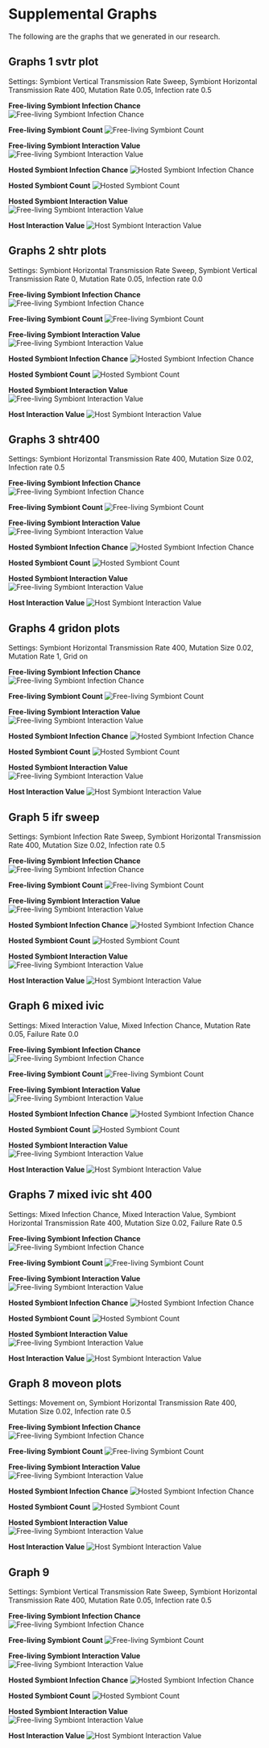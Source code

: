 # Supplemental Graphs
The following are the graphs that we generated in our research.

## Graphs 1 svtr plot
Settings: Symbiont Vertical Transmission Rate Sweep, Symbiont Horizontal Transmission Rate 400, Mutation Rate 0.05, Infection rate 0.5

**Free-living Symbiont Infection Chance**
![Free-living Symbiont Infection Chance](../Graphs/svtr_plot/fic.png)

**Free-living Symbiont Count**
![Free-living Symbiont Count](../Graphs/svtr_plot/fsc.png)

**Free-living Symbiont Interaction Value**
![Free-living Symbiont Interaction Value](../Graphs/svtr_plot/fsv.png)

**Hosted Symbiont Infection Chance**
![Hosted Symbiont Infection Chance](../Graphs/svtr_plot/hic.png)

**Hosted Symbiont Count**
![Hosted Symbiont Count](../Graphs/svtr_plot/hsc.png)

**Hosted Symbiont Interaction Value**
![Free-living Symbiont Interaction Value](../Graphs/svtr_plot/hsv.png)

**Host Interaction Value**
![Host Symbiont Interaction Value](../Graphs/svtr_plot/hv.png)

## Graphs 2 shtr plots
Settings: Symbiont Horizontal Transmission Rate Sweep, Symbiont Vertical Transmission Rate 0, Mutation Rate 0.05, Infection rate 0.0

**Free-living Symbiont Infection Chance**
![Free-living Symbiont Infection Chance](../Graphs/shtr_plots/fic.png)

**Free-living Symbiont Count**
![Free-living Symbiont Count](../Graphs/shtr_plots/fsc.png)

**Free-living Symbiont Interaction Value**
![Free-living Symbiont Interaction Value](../Graphs/shtr_plots/fsv.png)

**Hosted Symbiont Infection Chance**
![Hosted Symbiont Infection Chance](../Graphs/shtr_plots/hic.png)

**Hosted Symbiont Count**
![Hosted Symbiont Count](../Graphs/shtr_plots/hsc.png)

**Hosted Symbiont Interaction Value**
![Free-living Symbiont Interaction Value](../Graphs/shtr_plots/hsv.png)

**Host Interaction Value**
![Host Symbiont Interaction Value](../Graphs/shtr_plots/hv.png)

## Graphs 3 shtr400

Settings: Symbiont Horizontal Transmission Rate 400, Mutation Size 0.02, Infection rate 0.5

**Free-living Symbiont Infection Chance**
![Free-living Symbiont Infection Chance](../Graphs/shtr400_mts_0.02_ifr_0.5_plots/fic.png)

**Free-living Symbiont Count**
![Free-living Symbiont Count](../Graphs/shtr400_mts_0.02_ifr_0.5_plots/fsc.png)

**Free-living Symbiont Interaction Value**
![Free-living Symbiont Interaction Value](../Graphs/shtr400_mts_0.02_ifr_0.5_plots/fsv.png)

**Hosted Symbiont Infection Chance**
![Hosted Symbiont Infection Chance](../Graphs/shtr400_mts_0.02_ifr_0.5_plots/hic.png)

**Hosted Symbiont Count**
![Hosted Symbiont Count](../Graphs/shtr400_mts_0.02_ifr_0.5_plots/hsc.png)

**Hosted Symbiont Interaction Value**
![Free-living Symbiont Interaction Value](../Graphs/shtr400_mts_0.02_ifr_0.5_plots/hsv.png)

**Host Interaction Value**
![Host Symbiont Interaction Value](../Graphs/shtr400_mts_0.02_ifr_0.5_plots/hv.png)

## Graphs 4 gridon plots
 
Settings: Symbiont Horizontal Transmission Rate 400, Mutation Size 0.02, Mutation Rate 1, Grid on

**Free-living Symbiont Infection Chance**
![Free-living Symbiont Infection Chance](../Graphs/gridon_plots/fic.png)

**Free-living Symbiont Count**
![Free-living Symbiont Count](../Graphs/gridon_plots/fsc.png)

**Free-living Symbiont Interaction Value**
![Free-living Symbiont Interaction Value](../Graphs/gridon_plots/fsv.png)

**Hosted Symbiont Infection Chance**
![Hosted Symbiont Infection Chance](../Graphs/gridon_plots/hic.png)

**Hosted Symbiont Count**
![Hosted Symbiont Count](../Graphs/gridon_plots/hsc.png)

**Hosted Symbiont Interaction Value**
![Free-living Symbiont Interaction Value](../Graphs/gridon_plots/hsv.png)

**Host Interaction Value**
![Host Symbiont Interaction Value](../Graphs/gridon_plots/hv.png)

## Graph 5 ifr sweep

Settings: Symbiont Infection Rate Sweep, Symbiont Horizontal Transmission Rate 400, Mutation Size 0.02, Infection rate 0.5

**Free-living Symbiont Infection Chance**
![Free-living Symbiont Infection Chance](../Graphs/ifr_sweep_mts0.02_shtr400_ifr_0.5/fic.png)

**Free-living Symbiont Count**
![Free-living Symbiont Count](../Graphs/ifr_sweep_mts0.02_shtr400_ifr_0.5/fsc.png)

**Free-living Symbiont Interaction Value**
![Free-living Symbiont Interaction Value](../Graphs/ifr_sweep_mts0.02_shtr400_ifr_0.5/fsv.png)

**Hosted Symbiont Infection Chance**
![Hosted Symbiont Infection Chance](../Graphs/ifr_sweep_mts0.02_shtr400_ifr_0.5/hic.png)

**Hosted Symbiont Count**
![Hosted Symbiont Count](../Graphs/ifr_sweep_mts0.02_shtr400_ifr_0.5/hsc.png)

**Hosted Symbiont Interaction Value**
![Free-living Symbiont Interaction Value](../Graphs/ifr_sweep_mts0.02_shtr400_ifr_0.5/hsv.png)

**Host Interaction Value**
![Host Symbiont Interaction Value](../Graphs/ifr_sweep_mts0.02_shtr400_ifr_0.5/hv.png)

## Graph 6 mixed ivic
Settings: Mixed Interaction Value, Mixed Infection Chance, Mutation Rate 0.05, Failure Rate 0.0

**Free-living Symbiont Infection Chance**
![Free-living Symbiont Infection Chance](../Graphs/mixed_ivic_mts0.05_fr0.0/fic.png)

**Free-living Symbiont Count**
![Free-living Symbiont Count](../Graphs/mixed_ivic_mts0.05_fr0.0/fsc.png)

**Free-living Symbiont Interaction Value**
![Free-living Symbiont Interaction Value](../Graphs/mixed_ivic_mts0.05_fr0.0/fsv.png)

**Hosted Symbiont Infection Chance**
![Hosted Symbiont Infection Chance](../Graphs/mixed_ivic_mts0.05_fr0.0/hic.png)

**Hosted Symbiont Count**
![Hosted Symbiont Count](../Graphs/mixed_ivic_mts0.05_fr0.0/hsc.png)

**Hosted Symbiont Interaction Value**
![Free-living Symbiont Interaction Value](../Graphs/mixed_ivic_mts0.05_fr0.0/hsv.png)

**Host Interaction Value**
![Host Symbiont Interaction Value](../Graphs/mixed_ivic_mts0.05_fr0.0/hv.png)

## Graphs 7 mixed ivic sht 400

Settings: Mixed Infection Chance, Mixed Interaction Value,  Symbiont Horizontal Transmission Rate 400, Mutation Size 0.02, Failure Rate 0.5

**Free-living Symbiont Infection Chance**
![Free-living Symbiont Infection Chance](../Graphs/mixedivic_plots_shtr400_fr_0.5_mts_0.02/mixedivic_plots_shtr400/fic.png)

**Free-living Symbiont Count**
![Free-living Symbiont Count](../Graphs/mixedivic_plots_shtr400_fr_0.5_mts_0.02/mixedivic_plots_shtr400/fsc.png)

**Free-living Symbiont Interaction Value**
![Free-living Symbiont Interaction Value](../Graphs/mixedivic_plots_shtr400_fr_0.5_mts_0.02/mixedivic_plots_shtr400/fsv.png)

**Hosted Symbiont Infection Chance**
![Hosted Symbiont Infection Chance](../Graphs/mixedivic_plots_shtr400_fr_0.5_mts_0.02/mixedivic_plots_shtr400/hic.png)

**Hosted Symbiont Count**
![Hosted Symbiont Count](../Graphs/mixedivic_plots_shtr400_fr_0.5_mts_0.02/mixedivic_plots_shtr400/hsc.png)

**Hosted Symbiont Interaction Value**
![Free-living Symbiont Interaction Value](../Graphs/mixedivic_plots_shtr400_fr_0.5_mts_0.02/mixedivic_plots_shtr400/hsv.png)

**Host Interaction Value**
![Host Symbiont Interaction Value](../Graphs/mixedivic_plots_shtr400_fr_0.5_mts_0.02/mixedivic_plots_shtr400/hv.png)

## Graph 8 moveon plots
Settings: Movement on, Symbiont Horizontal Transmission Rate 400, Mutation Size 0.02, Infection rate 0.5

**Free-living Symbiont Infection Chance**
![Free-living Symbiont Infection Chance](../Graphs/moveon_plots/fic.png)

**Free-living Symbiont Count**
![Free-living Symbiont Count](../Graphs/moveon_plots/fsc.png)

**Free-living Symbiont Interaction Value**
![Free-living Symbiont Interaction Value](../Graphs/moveon_plots/fsv.png)

**Hosted Symbiont Infection Chance**
![Hosted Symbiont Infection Chance](../Graphs/moveon_plots/hic.png)

**Hosted Symbiont Count**
![Hosted Symbiont Count](../Graphs/moveon_plots/hsc.png)

**Hosted Symbiont Interaction Value**
![Free-living Symbiont Interaction Value](../Graphs/moveon_plots/hsv.png)

**Host Interaction Value**
![Host Symbiont Interaction Value](../Graphs/moveon_plots/hv.png)

## Graph 9

Settings: Symbiont Vertical Transmission Rate Sweep, Symbiont Horizontal Transmission Rate 400, Mutation Rate 0.05, Infection rate 0.5

**Free-living Symbiont Infection Chance**
![Free-living Symbiont Infection Chance](../Graphs/mts_sweep_plots/fic.png)

**Free-living Symbiont Count**
![Free-living Symbiont Count](../Graphs/mts_sweep_plots/fsc.png)

**Free-living Symbiont Interaction Value**
![Free-living Symbiont Interaction Value](../Graphs/mts_sweep_plots/fsv.png)

**Hosted Symbiont Infection Chance**
![Hosted Symbiont Infection Chance](../Graphs/mts_sweep_plots/hic.png)

**Hosted Symbiont Count**
![Hosted Symbiont Count](../Graphs/mts_sweep_plots/hsc.png)

**Hosted Symbiont Interaction Value**
![Free-living Symbiont Interaction Value](../Graphs/mts_sweep_plots/hsv.png)

**Host Interaction Value**
![Host Symbiont Interaction Value](../Graphs/mts_sweep_plots/hv.png)




